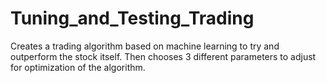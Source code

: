 # Tuning_and_Testing_Trading
Creates a trading algorithm based on machine learning to try and outperform the stock itself. Then chooses 3 different parameters to adjust for optimization of the algorithm.
